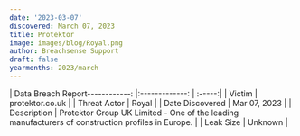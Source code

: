 ```yaml
---
date: '2023-03-07'
discovered: March 07, 2023
title: Protektor
image: images/blog/Royal.png
author: Breachsense Support
draft: false
yearmonths: 2023/march
---
```


| Data Breach Report------------:     |:-------------:    | :-----:|
| Victim      | protektor.co.uk      | 
| Threat Actor      | Royal      | 
| Date Discovered      | Mar 07, 2023      | 
| Description      | Protektor Group UK Limited - One of the leading manufacturers of construction profiles in Europe.      | 
| Leak Size      | Unknown      | 

